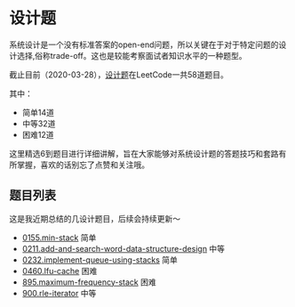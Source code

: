 # 设计题

系统设计是一个没有标准答案的open-end问题，所以关键在于对于特定问题的设计选择,俗称trade-off。这也是较能考察面试者知识水平的一种题型。

截止目前（2020-03-28），[设计题](https://leetcode-cn.com/tag/design/)在LeetCode一共58道题目。

其中：

- 简单14道
- 中等32道
- 困难12道

这里精选6到题目进行详细讲解，旨在大家能够对系统设计题的答题技巧和套路有所掌握，喜欢的话别忘了点赞和关注哦。


## 题目列表

这是我近期总结的几设计题目，后续会持续更新～

- [0155.min-stack](./problems/155.min-stack.md) 简单
- [0211.add-and-search-word-data-structure-design](../problems/211.add-and-search-word-data-structure-design.md) 中等
- [0232.implement-queue-using-stacks](./problems/232.implement-queue-using-stacks.md) 简单
- [0460.lfu-cache](../problems/460.lfu-cache.md) 困难
- [895.maximum-frequency-stack](../problems/895.maximum-frequency-stack.md) 困难
- [900.rle-iterator](../problems/900.rle-iterator.md) 中等
